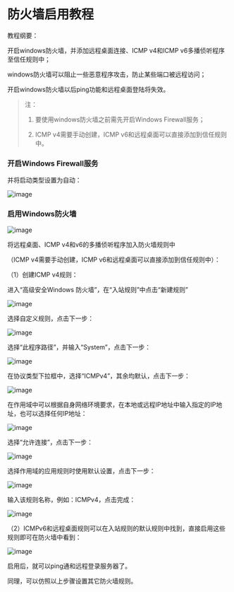 # 防火墙启用教程

教程纲要：

开启windows防火墙，并添加远程桌面连接、ICMP v4和ICMP v6多播侦听程序至信任规则中；

windows防火墙可以阻止一些恶意程序攻击，防止某些端口被远程访问；

开启windows防火墙以后ping功能和远程桌面登陆将失效。

> 注：
> 
> 1. 要使用windows防火墙之前需先开启Windows Firewall服务；
> 
> 2. ICMP v4需要手动创建，ICMP v6和远程桌面可以直接添加到信任规则中。

### 开启Windows Firewall服务

并将启动类型设置为自动：

![image](/images/software/windows_firewall1.png)

### 启用Windows防火墙

![image](/images/software/windows_firewall2.png)

将远程桌面、ICMP v4和v6的多播侦听程序加入防火墙规则中

（ICMP v4需要手动创建，ICMP v6和远程桌面可以直接添加到信任规则中）：

（1）创建ICMP v4规则：

进入“高级安全Windows 防火墙”，在“入站规则”中点击“新建规则”

![image](/images/software/windows_firewall3.png)

选择自定义规则，点击下一步：

![image](/images/software/windows_firewall4.png)

选择“此程序路径”，并输入“System”，点击下一步：

![image](/images/software/windows_firewall5.png)

在协议类型下拉框中，选择“ICMPv4”，其余均默认，点击下一步：

![image](/images/software/windows_firewall6.png)

在作用域中可以根据自身网络环境要求，在本地或远程IP地址中输入指定的IP地址，也可以选择任何IP地址：

![image](/images/software/windows_firewall7.png)

选择“允许连接”，点击下一步：

![image](/images/software/windows_firewall8.png)

选择作用域的应用规则时使用默认设置，点击下一步：

![image](/images/software/windows_firewall9.png)

输入该规则名称，例如：ICMPv4，点击完成：

![image](/images/software/windows_firewall10.png)

（2）ICMPv6和远程桌面规则可以在入站规则的默认规则中找到，直接启用这些规则即可在防火墙中看到：

![image](/images/software/windows_firewall11.png)

启用后，就可以ping通和远程登录服务器了。

同理，可以仿照以上步骤设置其它防火墙规则。
